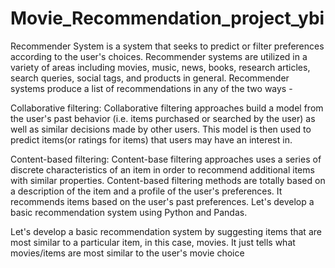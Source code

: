 # Movie_Recommendation_project_ybi
Recommender System is a system that seeks to predict or filter preferences according to the user's choices. Recommender systems are utilized in a variety of areas including movies, music, news, books, research articles, search queries, social tags, and products in general. Recommender systems produce a list of recommendations in any of the two ways -

Collaborative filtering: Collaborative filtering approaches build a model from the user's past behavior (i.e. items purchased or searched by the user) as well as similar decisions made by other users. This model is then used to predict items(or ratings for items) that users may have an interest in.

Content-based filtering: Content-base filtering approaches uses a series of discrete characteristics of an item in order to recommend additional items with similar properties. Content-based filtering methods are totally based on a description of the item and a profile of the user's preferences. It recommends items based on the user's past preferences. Let's develop a basic recommendation system using Python and Pandas.

Let's develop a basic recommendation system by suggesting items that are most similar to a particular item, in this case, movies. It just tells what movies/items are most similar to the user's movie choice
